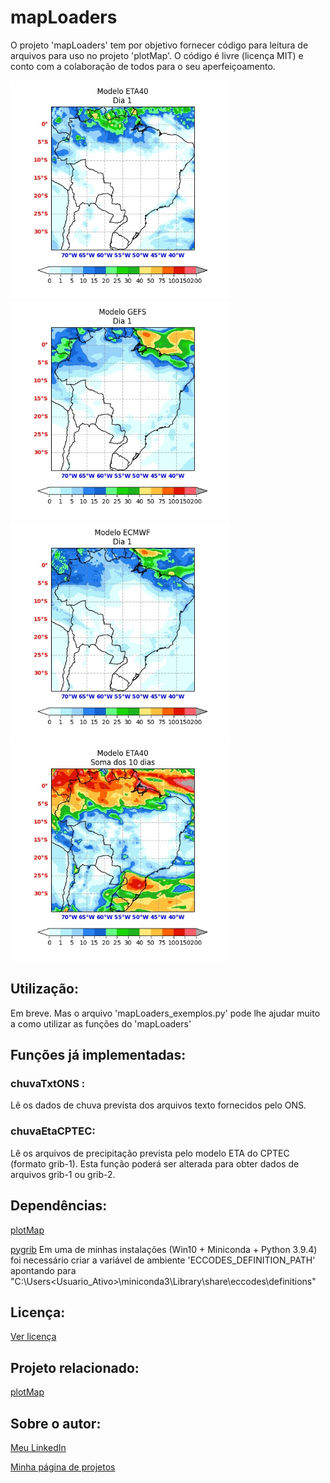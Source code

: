 # mapLoaders
O projeto 'mapLoaders' tem por objetivo fornecer código para leitura de arquivos para uso no projeto 'plotMap'.
O código é livre (licença MIT) e conto com a colaboração de todos para o seu aperfeiçoamento.

<img src="txtsONS/Saida/ETA40_fig_dia_1.jpg" width="350"> <img src="txtsONS/Saida/GEFS_fig_dia_1.jpg" width="350"> <img src="txtsONS/Saida/ECMWF_fig_dia_1.jpg" width="350"> <img src="txtsONS/Saida/ETA40_fig_total.jpg" width="350">



## Utilização:

Em breve. Mas o arquivo 'mapLoaders_exemplos.py' pode lhe ajudar muito a como utilizar as funções do 'mapLoaders'



## Funções já implementadas:

### chuvaTxtONS :
Lê os dados de chuva prevista dos arquivos texto fornecidos pelo ONS.

### chuvaEtaCPTEC:
Lê os arquivos de precipitação prevista pelo modelo ETA do CPTEC (formato grib-1). 
Esta função poderá ser alterada para obter dados de arquivos grib-1 ou grib-2.


## Dependências:

[plotMap](https://github.com/NelsonBittencourt/plotMap)

[pygrib](https://github.com/jswhit/pygrib)
Em uma de minhas instalações (Win10 + Miniconda + Python 3.9.4) foi necessário criar a variável de ambiente 'ECCODES_DEFINITION_PATH' apontando para "C:\Users\<Usuario_Ativo>\miniconda3\Library\share\eccodes\definitions"

## Licença:

[Ver licença](LICENSE)


## Projeto relacionado:

[plotMap](https://github.com/NelsonBittencourt/plotMap)

## Sobre o autor:

[Meu LinkedIn](http://www.linkedin.com/in/nelsonrossibittencourt)

[Minha página de projetos](http://www.nrbenergia.somee.com)


